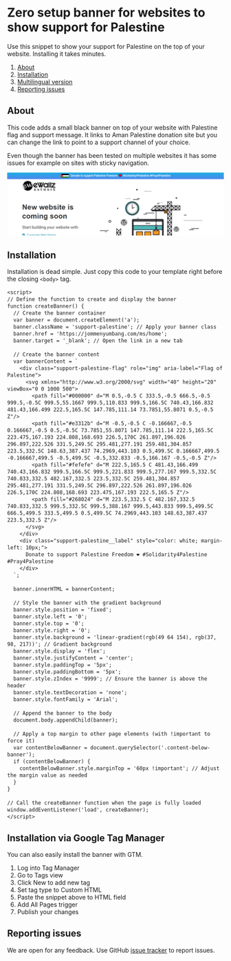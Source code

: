 # Zero setup banner for websites to show support for Palestine

Use this snippet to show your support for Palestine on the top of your website. Installing it takes minutes.

1. [About](#about)
1. [Installation](#installation)
1. [Multilingual version](#multilingual-version)
1. [Reporting issues](#reporting-issues)

## About

This code adds a small black banner on top of your website with Palestine flag and support message. It links to Aman Palestine donation site but you can change the link to point to a support channel of your choice.

Even though the banner has been tested on multiple websites it has some issues for example on sites with sticky navigation.

![Example of the banner](support-banner-screenshot.png "Example of the banner")

## Installation

Installation is dead simple. Just copy this code to your template right before the closing `<body>` tag.

```
<script>
// Define the function to create and display the banner
function createBanner() {
  // Create the banner container
  var banner = document.createElement('a');
  banner.className = 'support-palestine'; // Apply your banner class
  banner.href = 'https://jommenyumbang.com/ms/home';
  banner.target = '_blank'; // Open the link in a new tab

  // Create the banner content
  var bannerContent = `
    <div class="support-palestine-flag" role="img" aria-label="Flag of Palestine">
      <svg xmlns="http://www.w3.org/2000/svg" width="40" height="20" viewBox="0 0 1000 500">
        <path fill="#000000" d="M 0.5,-0.5 C 333.5,-0.5 666.5,-0.5 999.5,-0.5C 999.5,55.1667 999.5,110.833 999.5,166.5C 740.43,166.832 481.43,166.499 222.5,165.5C 147.785,111.14 73.7851,55.8071 0.5,-0.5 Z"/>
        <path fill="#e3312b" d="M -0.5,-0.5 C -0.166667,-0.5 0.166667,-0.5 0.5,-0.5C 73.7851,55.8071 147.785,111.14 222.5,165.5C 223.475,167.193 224.808,168.693 226.5,170C 261.897,196.026 296.897,222.526 331.5,249.5C 295.481,277.191 259.481,304.857 223.5,332.5C 148.63,387.437 74.2969,443.103 0.5,499.5C 0.166667,499.5 -0.166667,499.5 -0.5,499.5C -0.5,332.833 -0.5,166.167 -0.5,-0.5 Z"/>
        <path fill="#fefefe" d="M 222.5,165.5 C 481.43,166.499 740.43,166.832 999.5,166.5C 999.5,221.833 999.5,277.167 999.5,332.5C 740.833,332.5 482.167,332.5 223.5,332.5C 259.481,304.857 295.481,277.191 331.5,249.5C 296.897,222.526 261.897,196.026 226.5,170C 224.808,168.693 223.475,167.193 222.5,165.5 Z"/>
        <path fill="#268024" d="M 223.5,332.5 C 482.167,332.5 740.833,332.5 999.5,332.5C 999.5,388.167 999.5,443.833 999.5,499.5C 666.5,499.5 333.5,499.5 0.5,499.5C 74.2969,443.103 148.63,387.437 223.5,332.5 Z"/>
      </svg>
    </div>
    <div class="support-palestine__label" style="color: white; margin-left: 10px;">
      Donate to support Palestine Freedom ❤️ #Solidarity4Palestine #Pray4Palestine
    </div>
  `;

  banner.innerHTML = bannerContent;

  // Style the banner with the gradient background
  banner.style.position = 'fixed';
  banner.style.left = '0';
  banner.style.top = '0';
  banner.style.right = '0';
  banner.style.background = 'linear-gradient(rgb(49 64 154), rgb(37, 98, 217))'; // Gradient background
  banner.style.display = 'flex';
  banner.style.justifyContent = 'center';
  banner.style.paddingTop = '5px';
  banner.style.paddingBottom = '5px';
  banner.style.zIndex = '9999'; // Ensure the banner is above the header
  banner.style.textDecoration = 'none';
  banner.style.fontFamily = 'Arial';

  // Append the banner to the body
  document.body.appendChild(banner);

  // Apply a top margin to other page elements (with !important to force it)
  var contentBelowBanner = document.querySelector('.content-below-banner');
  if (contentBelowBanner) {
    contentBelowBanner.style.marginTop = '60px !important'; // Adjust the margin value as needed
  }
}

// Call the createBanner function when the page is fully loaded
window.addEventListener('load', createBanner);
</script>
```

## Installation via Google Tag Manager

You can also easily install the banner with GTM.

1. Log into Tag Manager
1. Go to Tags view
1. Click New to add new tag
1. Set tag type to Custom HTML
1. Paste the snippet above to HTML field
1. Add All Pages trigger
1. Publish your changes



## Reporting issues

We are open for any feedback. Use GitHub [issue tracker](https://github.com/ewallz/stand-for-palestine/issues) to report issues.
